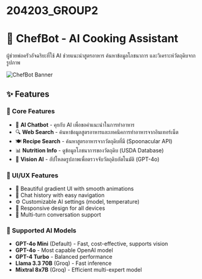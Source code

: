 # 204203_GROUP2

# 🍳 ChefBot - AI Cooking Assistant

ผู้ช่วยพ่อครัวอัจฉริยะที่ใช้ AI ช่วยแนะนำสูตรอาหาร ค้นหาข้อมูลโภชนาการ และวิเคราะห์วัตถุดิบจากรูปภาพ

![ChefBot Banner](https://img.freepik.com/premium-photo/cute-robot-chef_996086-13554.jpg)

## ✨ Features

### 🎯 Core Features
- 💬 **AI Chatbot** - คุยกับ AI เพื่อขอคำแนะนำในการทำอาหาร
- 🔍 **Web Search** - ค้นหาข้อมูลสูตรอาหารและเทคนิคการทำอาหารจากอินเทอร์เน็ต
- 🍽️ **Recipe Search** - ค้นหาสูตรอาหารจากวัตถุดิบที่มี (Spoonacular API)
- 📊 **Nutrition Info** - ดูข้อมูลโภชนาการของวัตถุดิบ (USDA Database)
- 📸 **Vision AI** - อัปโหลดรูปภาพเพื่อตรวจจับวัตถุดิบอัตโนมัติ (GPT-4o)

### 🎨 UI/UX Features
- 🎨 Beautiful gradient UI with smooth animations
- 📜 Chat history with easy navigation
- ⚙️ Customizable AI settings (model, temperature)
- 📱 Responsive design for all devices
- 🔄 Multi-turn conversation support

### 🤖 Supported AI Models
- **GPT-4o Mini** (Default) - Fast, cost-effective, supports vision
- **GPT-4o** - Most capable OpenAI model
- **GPT-4 Turbo** - Balanced performance
- **Llama 3.3 70B** (Groq) - Fast inference
- **Mixtral 8x7B** (Groq) - Efficient multi-expert model



